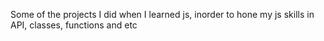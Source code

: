 Some of the projects I did when I learned js, inorder to hone my js skills in API, classes, functions and etc
